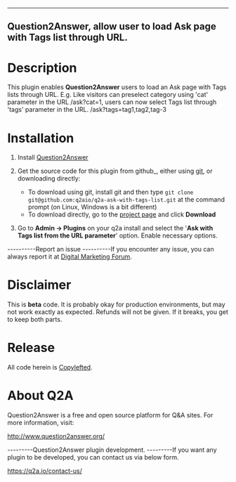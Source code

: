   --------------------------------------------------------------------------
  Question2Answer, allow user to load Ask page with Tags list through URL.
  --------------------------------------------------------------------------

Description
===========

This plugin enables **Question2Answer** users to load an Ask page with
Tags lists through URL. E.g. Like visitors can preselect category using
'cat' parameter in the URL /ask?cat=1, users can now select Tags list
through 'tags' parameter in the URL. /ask?tags=tag1,tag2,tag-3

Installation
============

1.  Install
    [Question2Answer](http://www.question2answer.org/install.php)
2.  Get the source code for this plugin from github\_, either using
    [git](http://git-scm.com/), or downloading directly:
    -   To download using git, install git and then type
        `git clone git@github.com:q2aio/q2a-ask-with-tags-list.git` at
        the command prompt (on Linux, Windows is a bit different)
    -   To download directly, go to the [project
        page](https://github.com/q2aio/q2a-ask-with-tags-list) and click
        **Download**

3.  Go to **Admin -\> Plugins** on your q2a install and select the
    '**Ask with Tags list from the URL parameter**' option. Enable
    necessary options.

----------Report an issue ----------If you encounter any issue, you can
always report it at [Digital Marketing
Forum](https://digitalmarketing.q2a.io/).

Disclaimer
==========

This is **beta** code. It is probably okay for production environments,
but may not work exactly as expected. Refunds will not be given. If it
breaks, you get to keep both parts.

Release
=======

All code herein is [Copylefted](http://en.wikipedia.org/wiki/Copyleft).

About Q2A
=========

Question2Answer is a free and open source platform for Q&A sites. For
more information, visit:

<http://www.question2answer.org/>

---------Question2Answer plugin development. ---------If you want any
plugin to be developed, you can contact us via below form.

<https://q2a.io/contact-us/>

